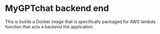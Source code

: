 # MyGPTchat backend end
This is builds a Docker image that is specifically packaged for AWS lambda function that acts a backend the application
